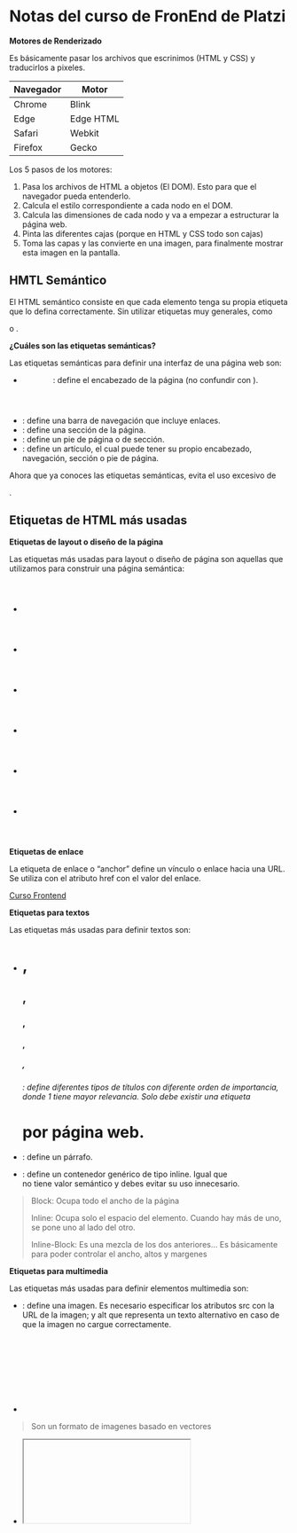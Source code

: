 # Notas del curso de FronEnd de Platzi

 
**Motores de Renderizado**

Es básicamente pasar los archivos que escrinimos (HTML y CSS) y traducirlos a pixeles.

|  Navegador  |    Motor    |
| ----------- | ----------- | 
|   Chrome    |    Blink    |
|    Edge     |  Edge HTML  |
|   Safari    |    Webkit   |
|   Firefox   |    Gecko    |

Los 5 pasos de los motores:

1. Pasa los archivos de HTML a objetos (El DOM). Esto para que el navegador pueda entenderlo.
2. Calcula el estilo correspondiente a cada nodo en el DOM.
3. Calcula las dimensiones de cada nodo y va a empezar a estructurar la página web.
4. Pinta las diferentes cajas (porque en HTML y CSS todo son cajas)
5. Toma las capas y las convierte en una imagen, para finalmente mostrar esta imagen en la pantalla.

## HMTL Semántico

El HTML semántico consiste en que cada elemento tenga su propia etiqueta que lo defina correctamente. Sin utilizar etiquetas muy generales, como <div> o <span>.

**¿Cuáles son las etiquetas semánticas?**

Las etiquetas semánticas para definir una interfaz de una página web son:

- <header>: define el encabezado de la página (no confundir con <head>).
- <nav>: define una barra de navegación que incluye enlaces.
- <section>: define una sección de la página.
- <footer>: define un pie de página o de sección.
- <article>: define un artículo, el cual puede tener su propio encabezado, navegación, sección o pie de página.

Ahora que ya conoces las etiquetas semánticas, evita el uso excesivo de <div>.

## Etiquetas de HTML más usadas

**Etiquetas de layout o diseño de la página**

Las etiquetas más usadas para layout o diseño de página son aquellas que utilizamos para construir una página semántica:

- <header>
- <nav>
- <section>
- <article>
- <aside>
- <footer>

**Etiquetas de enlace**

La etiqueta de enlace <a> o “anchor” define un vínculo o enlace hacia una URL. Se utiliza con el atributo href con el valor del enlace.

<a href="https://platzi.com/cursos/frontend-developer/">
    Curso Frontend
</a>

**Etiquetas para textos**

Las etiquetas más usadas para definir textos son:

- <h1>, <h2>, <h3>, <h4>, <h5>, <h6>: define diferentes tipos de títulos con diferente orden de importancia, donde 1 tiene mayor relevancia. Solo debe existir una etiqueta <h1> por página web.
- <p>: define un párrafo.
- <span>: define un contenedor genérico de tipo inline. Igual que <div> no tiene valor semántico y debes evitar su uso innecesario.

> Block: Ocupa todo el ancho de la página
> 
> Inline: Ocupa solo el espacio del elemento. Cuando hay más de uno, se pone uno al lado del otro.
>
> Inline-Block: Es una mezcla de los dos anteriores... Es básicamente para poder controlar el ancho, altos y margenes



**Etiquetas para multimedia**

Las etiquetas más usadas para definir elementos multimedia son:

- <img>: define una imagen. Es necesario especificar los atributos src con la URL de la imagen; y alt que representa un texto alternativo en caso de que la imagen no cargue correctamente.
- <svg>: define un svg.
> Son un formato de imagenes basado en vectores
- <iframe>: define un contenedor para una página web dentro de otra página web.
- <video>: define un contenedor de video.

**Etiquetas para formularios**

Las etiquetas más usadas para definir formularios son:

- <form>: define un formulario.
- <input>: define un elemento de entrada del formulario. Es necesario especificar el tipo con el atributo type. Existen varios tipos de input, revísalos en su documentación.
- <label>: define un título para la etiqueta <input>. Es utilizado para acciones de accesibilidad.
- <button>: define un botón. Es usado para la interactividad de la página.

**Etiquetas para listas**

Las etiquetas más usadas para definir formularios son:

- <ul>: define una lista desordenada. (unordered list)
- <ol>: define una lista ordenada. (ordered list)
- <li>: define un elemento dentro de una lista. (list item)

<ul>
    <li>Soy un elemento</li>
    <li>Soy otro elemento</li>
    <li>Soy hijo de ul</li>
</ul>


## Tipos de selectores CSS

**De tipo**
div{
}


**De clase**
.card{
}
.card1{
}
.card2{
}
Puede existir más de un valor dentro del atributo class separados por espacios.
<div class="card card1"> Soy una carta </div>
<div class="card card2"> Soy una carta </div>


**De id**
#id-container{
}
Solo puede existir un id por elemento y debe ser único


**De atributo**
<!--archivo HTML-->
<a href="https://platzi.com"> Ir a Platzi </a>
Para seleccionar los elementos, se empieza por el nombre de la etiqueta, seguido de corchetes [] que contiene el atributo y valor especificado.
<!--archivo CSS-->
a[href=""https://platzi.com"] {
    /* Todas las etiquetas <a> con una propiedad href con valor "https://platzi.com" */
}


### Cuáles son los selectores combinadores

**Combinador de descendientes**
Selecciona todos los elementos del selector de la derecha que sean hijos del selector de la izquierda, independientemente de la profundidad. Estos selectores están separados por un espacio.
padre hijos {
    /* Todos los hijos del padre */
}
div p{
    /* Todos los hijos <p> de <div>*/
}
.container img{
    /* Todos los hijos <img> de la clase "container"*/
}


**Combinador de hijo directo**
Selecciona todos los elementos del selector de la derecha que son hijos directos del selector de la izquierda. Estos selectores están separados por >

padre > hijos_directos {
    /* Todos los hijos directos del padre */
}
div > p{
    /* Todos los hijos directos <p> de <div>*/
}
.container > img{
    /* Todos los hijos directos <img> de la clase "container"*/
}

**Combinador de elemento adyacente**
Selecciona todos los elementos del selector de la derecha que están adyacente (debajo de) al selector de la izquierda. Estos selectores están separados por +
elemento + adyacente {
    /* Elementos adyacentes */
}
div + p{
    /* Todos los <p> adyacentes a <div>*/
}
.container + img{
    /* Todos los <img> adyacentes a la clase "container"*/
}
Adyacente significa que comparten el mismo padre y está situado inmediatamente hacia abajo de otro elemento. Por ejemplo, en el siguiente código, <div> está adyacente a <h1> y <p> está adyacente a <div>. Sin embargo, <h1> no está adyacente a <div> y <div> no está adyacente a <p>.
<!--archivo HTML -->
<h1>Soy un título </h1>
<div>Soy un div</div>
<p>Soy un párrafo</p>


**Combinador general de hermanos**
Selecciona todos los elementos del selector de la derecha que son hermanos del selector de la izquierda. Estos selectores están separados por ~
elemento ~ hermanos {
    /* Elementos hermanos */
}
div ~ p{
    /* Todos los <p> hermanos de <div>*/
}
.container ~ img{
    /* Todos los <img> hermanos de la clase "container"*/
}
Hermanos significa que comparten el mismo padre y están situados hacia abajo de otro elemento. Por ejemplo, en el siguiente código, <div> y <p> son hermanos de <h1>, pero <h1> no es hermano de <div> y <p>
<!--archivo HTML -->
<h1>Soy un título </h1>
<div>Soy un div</div>
<p>Soy un párrafo</p>


### Tipos de selectores: pseudoclases y pseudoelementos

**Pseudoclases**

Se definen como estados de algún elemento (con el mouse encima, visitado, activo, etc.)

selector : pseudoclase { 
    propiedad: valor;
}

:link
Representa el estado de un elemento que no ha sido visitado - Que no se le ha dado click encima


:visited
Representa el estado de un elemento que ya ha sido visitado - Que ya se le dio click encima


:hover
Representa el estado en el cual el cursor está encima del elemento. - Pasa el curso por encima solamente... Sin dar click ni nada


:active
Representa el estado en el que el cursor interactua con el elemento - Cuando se está dando click.. No antes no despues, sino el momento en que se esta dando click encima del elemeto


:not()
Representa el estado en el cual no coinciden los selectores que se indiquen.
<!-- Selecciona cualquier elemento que NO sea un párrafo -->
:not(p) {
  color: blue;
}


:nth-child()
Representa el estado en el cual coinciden los hijos del elemento según el valor indicado.

Valores de palabras clave:

nth-child(odd) o nth-child(2n+1)
Representa los elementos impares: 1, 3, 5, etc.

nth-child(even) o nth-child(2n)
Representa los elementos pares: 2, 4, 6, etc.

:nth-child(7)
Representa el séptimo elemento.

:nth-child(5n)
Representa los elementos 5, 10, 15, etc.

:nth-child(3n+4)
Representa los elementos 4, 7, 10, 13, etc.

:nth-child(-n+3)
Representa los primeros tres elementos entre un grupo de hermanos.

p:nth-child(n)
Representa cada elemento <p> entre un grupo de hermanos. Esto es lo mismo que un simple selector p.

p:nth-child(1) o p:nth-child(0n+1)
Representa cada <p> que es el primer elemento entre un grupo de hermanos. 
Esto es lo mismo que el selector :first-child.

**Pseudoelemento**

Un pseudoelemento define el estilo de una parte específica de un elemento.

::before
Sirve para agregar un contenido antes del elemento. El contenido es agregado mediante la propiedad content de CSS.
<!--Añade un corazón antes de los enlaces--> 
a::before {
  content: "♥";
}


::after
Sirve para agregar un contenido después del elemento. El contenido es agregado mediante la propiedad content de CSS.
<!--Añdade una flecha después de los enlaces-->
a::after {
  content: "→";
}


::first-letter
Sirve para añadir estilos a a la primera letra del texto de cualquier elemento.
<!--Selecciona la primera letra de <p>-->
p::first-letter {
  font-size: 130%;
}


## Cascada y especificidad en CSS

**Cascada**
La cascada es el concepto que determina qué estilos se colocan sobre otros, priorizando a aquellos que se encuentren más abajo del código. Recordarás que CSS es la abreviación de Cascade Style Sheets, que traducido es hojas de estilos en Cascada.
<!--HTML-->
<h1>Titulo</h1>
<!--CSS-->
h1 {
    color: red;
}
h1 {
    color: blue;
}
En este caso, prevalecerá la propiedad 'blue' porque, como se mencionó, siempre va a prevalecer el último estilo que se la haya dado al elemento

**Especificidad**
La especificidad es el medio por el que los navegadores deciden qué valores de propiedades CSS son los más relevantes para un elemento y, por tanto, se aplicarán. La especificidad se basa en las reglas de concordancia que se componen de diferentes tipos de selectores CSS.
La cantidad de especificidad que tiene un selector se mide utilizando cuatro valores diferentes (o componentes), que se pueden considerar como miles, cientos, decenas y unos

#### Miles
Puntúa uno en esta columna si la declaración está dentro de un atributo style, también conocido como estilos en línea. Estas declaraciones no tienen selectores, por lo que su especificidad es siempre 1000.

#### Cientos
Puntúa uno en esta columna por cada selector de ID contenido dentro del selector general.

#### Decenas
Puntúa uno en esta columna por cada selector de clase, selector de atributos o pseudoclase que contenga el selector general.

#### Unos
Puntúa uno en esta columna por cada selector de elemento o pseudo-elemento contenido dentro del selector general.

#### !important 
cambia la forma en que la cascada funciona normalmente, por lo que puede hacer que la depuración de los problemas de CSS sea realmente difícil de resolver, especialmente en una hoja de estilos grande.
**No lo uses si puedes evitarlo**
La única manera de anular esta declaración !important sería incluir otra declaración !important en una declaración con la misma especificidad más adelante en el orden de las fuentes, o una con mayor especificidad.


## Tipos de display más usados: block, inline e inline-block

**Block**
Estos elementos ocupan toda la pantalla, por lo que si quieres agregar otro elemento, este se agregará automáticamente abajo. No importa que tengas poco contenido, el elemento sí o sí va a ocupar toda la pantalla. 
Con estos elementos es posible manipular el ancho y el alto del elemento

**Inline**
 Estos elementos son los que su caja mide exactamente lo mismo que su contenido. Estos elementos los podemos usar en textos y en lugar de que se agreguen en una nueva línea se agregaran justo al ladito del texto. ❗ Tienen como desventaja que no podemos ponerles márgenes top ni bottom (solo hacia los lados), ni tampoco podemos cambiar su ancho ni su alto.

**Inline-block**
Esto mezcla lo mejor de ambos mundos. Con este display podemos tener tanto los beneficios de inline como de block, es decir, podemos tener elementos que no ocupen todo el ancho de la pantalla, sino que ocupen solamente lo que su contenido ocupa, pero también vamos a poder darle márgenes y podremos cambiar su tamaño 🤠.


### Tipos de display más usados: flexbox y CSS grid

**Qué es flexbox**
Flexbox consiste en el ordenamiento de elementos hijos en un solo eje, por defecto horizontalmente. El elemento padre o contenedor deberá contener la propiedad display con el valor flex. A partir de aquí, ya puedes ordenar los hijos según sea necesario.

**Qué es grid**
Grid consiste en el ordenamiento de elementos hijos en dos ejes, como si fuera una cuadrícula o tabla. El elemento padre o contenedor deberá contener la propiedad display con el valor grid y debes definir las medidas de las columnas y de las filas. A partir de aquí, ya puedes ordenar los hijos según sea necesario.


## Modelo de caja
Hay 4 medidas a tener en cuenta:
**Content**
Es lo que mide el contenido como tal de un elemento en cuanto a alto y ancho


**Padding**
Es el espacio entre la caja y el contenido de la caja, es decir, es un espacio interno... La diferencia con Margin, es que este espacio es para que el contenido 'respire' dentro de su caja contenedora, el margin es espacio con otras cajas. 

Se puede establecer el padding en cada posición en una sola línea de las siguientes maneras:
padding: [arriba] [derecha] [abajo] [izquierda], siguiendo el sentido horario.
padding: [arriba] [abajo] [derecha e izquierda], siguiendo el eje principal.
padding: [arriba y abajo] [derecha e izquierda], siguiendo los ejes del elemento.

También estableciendo de manera individual los valores de cada posición:
div {
    padding-top: 10px;
    padding-bottom: 15px;
    padding-left: 20px;
    padding-right: 10px;
}

**Border**
Es el delineado que le podemos dar a una caja, y un borde puede ser tan grueso como quieras. Simplemente debemos ponerle el grosor, el tipo de borde y el color del borde.

div {
    border: [color] [style] [width];
}
div {
    border-color: red;
    border-style: solid;
    border-width: 1px;
}


**Margin**
El margin consiste en el espacio entre el borde y otro elemento HTML. Si imaginamos una caja, es el espacio entre tu caja y otra caja.

Puedes establecer el margin en cada posición en una sola línea de las siguientes maneras:
margin: [arriba] [derecha] [abajo] [izquierda], siguiendo el sentido horario.
margin: [arriba] [abajo] [derecha e izquierda], siguiendo el eje principal.
margin: [arriba y abajo] [derecha e izquierda], siguiendo los ejes del elemento.

También estableciendo de manera individual los valores de cada posición:
div {
    margin-top: 10px;
    margin-bottom: 15px;
    margin-left: 20px;
    margin-right: 10px;
}


**Qué es el tamaño total del elemento**
Qué es el tamaño total del elemento
El tamaño total del elemento está determinado por la suma de los valores de las propiedades border padding y widtho height, dependiendo del eje. La propiedad margin no está incluida en este cálculo.
Por ejemplo, definimos los siguientes estilos:

div{
  width: 150px;
  height: 150px;
  padding: 20px;
  border: 10px solid gray;
  margin: 30px;
}

El tamaño total del elemento será de 210px en ambos ejes, donde la suma fue: 150 (altura/anchura) + 20 x 2 (padding ambos lados) + 10 x 2 (borde ambos lados). Si evaluamos este elemento en las herramientas del desarrollador mostrará su tamaño como 210x210.

**Propiedad box-sizing**
Esta propiedad deja fijos el alto y el ancho, y va modificando las medidas dependiendo del tamaño del elemento, el padding, el margin y el border que tenga, es decir, que si le damos al elemento un alto de 200PX y un ancho de 200px, pero ademas le agregamos un padding de 20px, el elemento ya no será de 200px, sino que se le restarán esos 20px, y ahora medirá 180px... Lo que quiere decir que deja fija la medida de alto y ancho y modifica los valores dependiendo de los valores de margin, padding y border que se le den al elemento.


## Colapso de Margenes
El colapso de márgenes sucede cuando dos elementos ***bloque*** adyacentes tienen un determinado valor de margin, entonces estos márgenes se solapan (mezclan) en un solo valor, el mayor de ambos.

En flexbox y grid no ocurre el colapso de márgenes. Cuida los márgenes que colocas en los elementos de tipo bloque.

## Posicionamiento
El posicionamiento en CSS consiste en cómo un elemento se situará, con respecto a su elemento padre y al flujo normal del documento. El flujo normal del documento es el orden de los elementos establecidos en el HTML.
La posición del elemento se la define con la propiedad position, mediante los siguientes valores:
- static
- relative
- absolute
- sticky

**Propiedades de posición**
Además de la propiedad position, existen cuatro propiedades del elemento de acuerdo a su posición con respecto a su padre, estas son: top (arriba), bottom (debajo), left (izquierda) y right (derecha).
```Javascript
div {
    top: 10px;
    bottom: 15px;
    left: 20px;
    right: 10px;
}
```
### Static
 es el valor por defecto de todo elemento HTML, consiste en respetar el flujo normal del documento donde las propiedades de posición no pueden ser establecidas.
 ### Relative
Elementos posicionados relativamente son desplazados una cantidad dada de su posición normal en el documento, pero sin que su desplazamiento afecte a otros elementos.
### Absolute
Los elementos posicionados relativamente se mantienen en el flujo normal del documento. Por el contrario, un elemento posicionado absolutamente es removido del flujo de esta manera, los demás elementos se posicionan como si el mismo no existiera. El elemento posicionado absolutamente se posiciona relativamente a su ancestro posicionado más cercano (es decir, el ancestro más cercano que no es static). Si no hay ningún ancestro posicionado se ubica relativo al bloque contenedor (en-US) inicial. En el ejemplo siguiente, la caja "Two" no tiene un ancestro posicionado, por lo tanto se posiciona relativo al <body> del documento.
### Fixed
El posicionamiento fijo es similar al posicionamiento absoluto, con la excepción de que el bloque contenedor del elemento es el viewport. Esto puede usarse para crear un elemento flotante que se mantiene en la misma posición independientemente del desplazamiento. Se debe tener cuidado con los espacios de los otros elementos porque, al quedarse fija, puede que se superponga a elementos cercanos.
### Sticky
El posicionamiento sticky se mueve hasta donde llega su contenedor. Si no tiene contenedor se muevo con el viewport. Se usa para crear un elemento flotante que se mantiene en la misma posición independientemente del desplazamiento. Este elemento ocupa espacio, por lo que no se va a tener inconvenientes con que se superponga a otros elementos cercanos.

**Z-index y el contexto de apilamiento**
El contexto de apilamiento consiste en la superposición de capas o elementos a lo largo del eje Z del navegador. Esto es importante para evitar que un elemento esté ocultando a otro.

### Qué son los planos y ejes
El navegador está constituido de tres planos y ejes: el ancho o X; el alto o Y; y el de profundidad o Z.
El eje X positivo está hacia la derecha; el eje Y positivo está hacia abajo; y el eje Z positivo está hacia el usuario.
### Qué es la propiedad z-index
El contexto de apilamiento se configura con la propiedad z-index.
Por defecto, todos los elementos tienen un valor auto, es decir, el orden está definido por la estructura del HTML. Los primeros elementos estarán detrás y los últimos estarán de frente.
Si se establece un valor positivo, este elemento se sitúa por delante de los demás. Si se establece un valor negativo, se sitúa por detrás.
Si un elemento tiene un z-index mayor a otro, estará por delante. Sin embargo, si un elemento que tiene un z-index menor a otros, sus hijos nunca estarán por encima, aunque su z-index sea mayor.


## Propiedades y valores de CSS más usados
Las propiedades CSS más usadas son las siguientes, separadas en secciones comunes, algunas ya las conocemos:
**layout**
Display
**modelo de caja**
Margin
Padding
Border -> La propiedad que establece bordes redondeados es: border-radius.
**tamaños**
Width
Height
**texto**
Font-size -> establece un tamaño de fuente
Font-weight -> establece el resaltado del texto, con valores de 100 a 900 en intervalos de 100; donde 100 es delgada y 900 es negrita.
Font-family -> establece el tipo de fuente.
Text-align -> establece la posición del texto: right, left, center y justify.
Color -> establece el color del texto.
**de fondo**
Background
Background-color

